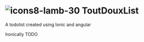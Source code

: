 # ![icons8-lamb-30](https://user-images.githubusercontent.com/68551568/217881487-41d7c2a3-e52f-4bbb-adb9-8e5cccc689ef.png) ToutDouxList

A todolist created using Ionic and angular

Ironically TODO
